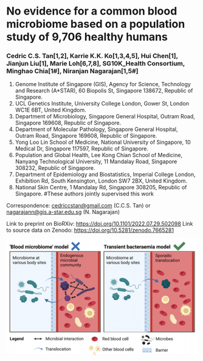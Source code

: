 # No evidence for a common blood microbiome based on a population study of 9,706 healthy humans
### Cedric C.S. Tan[1,2], Karrie K.K. Ko[1,3,4,5], Hui Chen[1], Jianjun Liu[1], Marie Loh[6,7,8], SG10K_Health Consortium, Minghao Chia[1#], Niranjan Nagarajan[1,5#]
1)	Genome Institute of Singapore (GIS), Agency for Science, Technology and Research (A*STAR), 60 Biopolis St, Singapore 138672, Republic of Singapore.
2)	UCL Genetics Institute, University College London, Gower St, London WC1E 6BT, United Kingdom.
3)	Department of Microbiology, Singapore General Hospital, Outram Road, Singapore 169608, Republic of Singapore.
4)	Department of Molecular Pathology, Singapore General Hospital, Outram Road, Singapore 169608, Republic of Singapore.
5)	Yong Loo Lin School of Medicine, National University of Singapore, 10 Medical Dr, Singapore 117597, Republic of Singapore.
6)	Population and Global Health, Lee Kong Chian School of Medicine, Nanyang Technological University, 11 Mandalay Road, Singapore 308232, Republic of Singapore.
7)	Department of Epidemiology and Biostatistics, Imperial College London, Exhibition Rd, South Kensington, London SW7 2BX, United Kingdom.
8)	National Skin Centre, 1 Mandalay Rd, Singapore 308205, Republic of Singapore.
#These authors jointly supervised this work

Correspondence: cedriccstan@gmail.com (C.C.S. Tan) or nagarajann@gis.a-star.edu.sg (N. Nagarajan)

Link to preprint on BioRXiv: https://doi.org/10.1101/2022.07.29.502098
Link to source data on Zenodo: https://doi.org/10.5281/zenodo.7665281

![Models of microbes in blood](extended_data_figures/Fig_S8_summary_figure.png)
